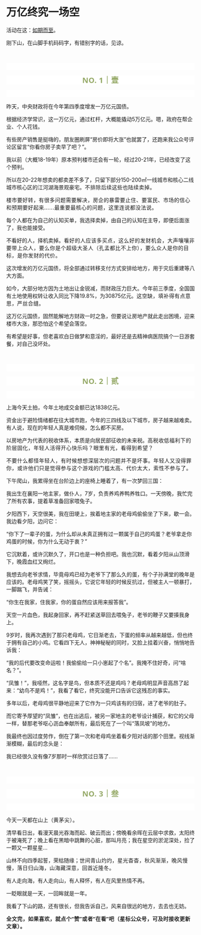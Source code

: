 # 万亿终究一场空

<p style="visibility: visible;">活动在这：<a target="_blank" href="http://mp.weixin.qq.com/s?__biz=Mzg2MTg2OTYzNQ==&amp;mid=2247484008&amp;idx=1&amp;sn=47ca9cf80cbe4af277cac55d25c009d9&amp;chksm=ce11c144f9664852e61c06a1e0a3eddf829310bd43ae4c590f9555d6b179dbc8a4c95b124adc&amp;scene=21#wechat_redirect" textvalue="天叙 | 如期而至" linktype="text" imgurl="" imgdata="null" data-itemshowtype="0" tab="innerlink" data-linktype="2" style="visibility: visible;" hasload="1">如期而至</a>。</p><p style="visibility: visible;">刚下山，在山脚手机码码字，有错别字的话，见谅。</p><p style="visibility: visible;"><br style="visibility: visible;"></p><p style="outline: 0px;font-family: system-ui, -apple-system, BlinkMacSystemFont, &quot;Helvetica Neue&quot;, &quot;PingFang SC&quot;, &quot;Hiragino Sans GB&quot;, &quot;Microsoft YaHei UI&quot;, &quot;Microsoft YaHei&quot;, Arial, sans-serif;letter-spacing: 0.544px;text-wrap: wrap;background-color: rgb(255, 255, 255);visibility: visible;"><br style="outline: 0px;visibility: visible;"></p><p style="outline: 0px;letter-spacing: 0.544px;text-wrap: wrap;color: rgb(34, 34, 34);font-family: -apple-system-font, system-ui, &quot;Helvetica Neue&quot;, &quot;PingFang SC&quot;, &quot;Hiragino Sans GB&quot;, &quot;Microsoft YaHei UI&quot;, &quot;Microsoft YaHei&quot;, Arial, sans-serif;background-color: rgb(255, 255, 255);text-align: center;visibility: visible;"><span style="outline: 0px;font-weight: bold;line-height: 25px;color: rgb(149, 169, 103);font-size: 20px;visibility: visible;">NO. 1｜壹</span></p><p style="outline: 0px;letter-spacing: 0.544px;text-wrap: wrap;color: rgb(34, 34, 34);font-family: -apple-system-font, system-ui, &quot;Helvetica Neue&quot;, &quot;PingFang SC&quot;, &quot;Hiragino Sans GB&quot;, &quot;Microsoft YaHei UI&quot;, &quot;Microsoft YaHei&quot;, Arial, sans-serif;background-color: rgb(255, 255, 255);text-align: center;visibility: visible;"><br style="outline: 0px;visibility: visible;"></p><p style="visibility: visible;">昨天，中央财政将在今年第四季度增发一万亿元国债。<br style="visibility: visible;"></p><p style="visibility: visible;">根据经济学常识，这一万亿元，通过杠杆，大概能撬动5万亿元。嗯，政府在帮企业、个人花钱。</p><p style="visibility: visible;">有些房产销售是挺嗨的，朋友圈刷屏“房价即将大涨”也就罢了，还跑来我公众号评论区留言“你看你房子卖早了吧？”。<br style="visibility: visible;"></p><p style="visibility: visible;">我以前（大概18-19年）原本预判楼市还会有一轮，经过20-21年，已经改变了这个预判。</p><p style="visibility: visible;">所以在20-22年想卖的都卖差不多了，只留下部分150-200㎡一线城市和核心二线城市核心区的江河湖海景观豪宅。<span style="font-size: var(--articleFontsize); letter-spacing: 0.034em; visibility: visible;">不排除后续这</span><span style="font-size: var(--articleFontsize); letter-spacing: 0.034em; visibility: visible;">些</span><span style="font-size: var(--articleFontsize); letter-spacing: 0.034em; visibility: visible;">也陆续卖掉。</span></p><p style="visibility: visible;"><span style="font-size: var(--articleFontsize); letter-spacing: 0.034em; visibility: visible;"></span><span style="font-size: var(--articleFontsize); letter-spacing: 0.034em; visibility: visible;">楼市要好转</span><span style="font-size: var(--articleFontsize); letter-spacing: 0.034em; visibility: visible;">，有很多问题需要解决，房企的暴雷要止住、要富民、市场的信心和预期要好起来......最重要最核心的问题，这里连说都没法说。</span></p><p style="visibility: visible;">每个人都在为自己的认知买单，我选择卖掉，由自己的认知在主导，即便后面涨了，我也能接受。</p><p style="visibility: visible;">不看好的人，择机卖掉。<span style="letter-spacing: 0.578px; text-wrap: wrap; visibility: visible;">看好的人应该多买点，这么好的发财机会，大声嚷嚷非要带上众人，要么你是个超级大圣人（孔孟都比不上你），要么众人是你的目标，是你发财的代价。</span></p><p style="visibility: visible;">这次增发的万亿元国债，将全部通过转移支付方式安排给地方，用于灾后重建等八大方面。</p><p style="visibility: visible;">如今，大部分地方因为土地出让金锐减，而财政压力巨大。今年前三季度，全国国有土地使用权转让收入同比下降19.8%，为30875亿元。<span style="font-size: var(--articleFontsize); letter-spacing: 0.034em; visibility: visible;">这</span><span style="font-size: var(--articleFontsize); letter-spacing: 0.034em; visibility: visible;">空缺，填补得有点意思，</span><span style="font-size: var(--articleFontsize); letter-spacing: 0.034em; visibility: visible;">严丝合缝。</span></p><p>这万亿元国债，固然能解地方财政一时之急，但要说让房地产就此走出困境，迎来楼市大涨，那恐怕这个希望会落空。<br></p><p>有希望是好事，但老喜欢白日做梦和意淫的，最好还是去精神病医院搞个一日游套餐，对自己没坏处。<br></p><p><br></p><p style="outline: 0px;font-family: system-ui, -apple-system, BlinkMacSystemFont, &quot;Helvetica Neue&quot;, &quot;PingFang SC&quot;, &quot;Hiragino Sans GB&quot;, &quot;Microsoft YaHei UI&quot;, &quot;Microsoft YaHei&quot;, Arial, sans-serif;letter-spacing: 0.544px;text-wrap: wrap;background-color: rgb(255, 255, 255);visibility: visible;"><br style="outline: 0px;visibility: visible;"></p><p style="outline: 0px;letter-spacing: 0.544px;text-wrap: wrap;color: rgb(34, 34, 34);font-family: -apple-system-font, system-ui, &quot;Helvetica Neue&quot;, &quot;PingFang SC&quot;, &quot;Hiragino Sans GB&quot;, &quot;Microsoft YaHei UI&quot;, &quot;Microsoft YaHei&quot;, Arial, sans-serif;background-color: rgb(255, 255, 255);text-align: center;visibility: visible;"><span style="outline: 0px;font-weight: bold;line-height: 25px;color: rgb(149, 169, 103);font-size: 20px;visibility: visible;">NO. 2｜贰</span></p><p style="outline: 0px;letter-spacing: 0.544px;text-wrap: wrap;color: rgb(34, 34, 34);font-family: -apple-system-font, system-ui, &quot;Helvetica Neue&quot;, &quot;PingFang SC&quot;, &quot;Hiragino Sans GB&quot;, &quot;Microsoft YaHei UI&quot;, &quot;Microsoft YaHei&quot;, Arial, sans-serif;background-color: rgb(255, 255, 255);text-align: center;visibility: visible;"><br style="outline: 0px;visibility: visible;"></p><p>上海今天土拍，今年土地成交金额已达1838亿元。<br></p><p>资金出于避险情绪都在往大城市跑，今年的三四线及以下城市，房子越来越难卖。有人说，现在的年轻人真是难伺候，怎么都不买房。</p><p>以房地产为代表的税收体系，本质是向居民部征收的未来税。<span style="letter-spacing: 0.578px;text-wrap: wrap;"></span><span style="letter-spacing: 0.578px;text-wrap: wrap;">高税收低福利下</span><span style="letter-spacing: 0.578px;text-wrap: wrap;">的阶层固化，年轻人活得开心快乐吗？眼里有光，看得到希望？</span><br></p><p><span style="letter-spacing: 0.578px;text-wrap: wrap;">不要什么都怪年轻人，有时候想想深层次的问题并不是坏事。年轻人又没得罪你，或许他们只是觉得参与这个游戏的门槛太高、代价太大，索性不参与了。</span></p><p>下午爬山，我累得坐在台阶边上的座椅上睡着了，有一次梦回三国：<br></p><p>我出生在襄阳一地主家，做仆人，7岁，负责养鸡养鸭养牲口。一天傍晚，我忙完了所有农事，提着草准备回家喂兔子。</p><p>夕阳西下，天空很美，我在田埂上，挨着地主家的老母鸡偷偷坐了下来，歇一会。我边看夕阳，边问它：</p><p>“你下了一辈子的蛋，为什么却从未真正拥有过一颗属于自己的鸡蛋？老爷拿走你鸡蛋的时候，你为什么无动于衷？”<br></p><p>它沉默着，或许沉默久了，开口也是一种负担吧。我也沉默，看着夕阳从山顶滑下，晚霞血红又绚烂。<br></p><p>我想去向老爷求情，毕竟母鸡已经为老爷下了那么久的蛋，有个子孙满堂的晚年是应该的。老母鸡笑了笑，摇摇头，它说它年轻的时候反抗过，但被主人一顿暴打，一脚踹飞，并告诫：<br></p><p>“你生在我家，住我家，你的蛋自然应该用来报答我”。<br></p><p>天空一片血色，我起身回家，再不赶紧送草回去喂兔子，老爷的鞭子又要揍我身上。<br></p><p>9岁时，我再次遇到了那只老母鸡，它日渐老去，下蛋的频率从越来越低，但也终于拥有自己的小鸡。它看四下无人，神神秘秘的同时，又脸上挂着兴奋，悄悄地告诉我：<br></p><p>“我的后代要改变命运啦！我偷偷给一只小崽起了个名”。我掩不住好奇，问“啥名？”。</p><p>“凤雏！”，我哑然，这名字是鸟，但本质不还是鸡吗？老母鸡明显声音高昂了起来：“幼鸟不是鸡！”，我看了看它，终究没能开口告诉它这残忍的事实。<br></p><p>多年以后，老母鸡很平静地迎来了它作为一只鸡该有的归宿，进了老爷的肚子。</p><p>而它寄予厚望的“凤雏”，也在出逃后，被另一家地主的老爷设计捕获，和它的父母一样，替那老爷呕心沥血奉献所有，最后死在了一个叫“落凤坡”的地方。<br></p><p>我最终也因过度劳作，倒在了第一次和老母鸡坐着看夕阳对话的那个田里。视线渐渐模糊，最后的念头是：</p><p>我已经很久没有像7岁那时一样欣赏过日落了......<br></p><p><br></p><p style="outline: 0px;font-family: system-ui, -apple-system, BlinkMacSystemFont, &quot;Helvetica Neue&quot;, &quot;PingFang SC&quot;, &quot;Hiragino Sans GB&quot;, &quot;Microsoft YaHei UI&quot;, &quot;Microsoft YaHei&quot;, Arial, sans-serif;letter-spacing: 0.544px;text-wrap: wrap;background-color: rgb(255, 255, 255);visibility: visible;"><br style="outline: 0px;visibility: visible;"></p><p style="outline: 0px;letter-spacing: 0.544px;text-wrap: wrap;color: rgb(34, 34, 34);font-family: -apple-system-font, system-ui, &quot;Helvetica Neue&quot;, &quot;PingFang SC&quot;, &quot;Hiragino Sans GB&quot;, &quot;Microsoft YaHei UI&quot;, &quot;Microsoft YaHei&quot;, Arial, sans-serif;background-color: rgb(255, 255, 255);text-align: center;visibility: visible;"><span style="outline: 0px;font-weight: bold;line-height: 25px;color: rgb(149, 169, 103);font-size: 20px;visibility: visible;">NO. 3｜叁</span></p><p style="outline: 0px;letter-spacing: 0.544px;text-wrap: wrap;color: rgb(34, 34, 34);font-family: -apple-system-font, system-ui, &quot;Helvetica Neue&quot;, &quot;PingFang SC&quot;, &quot;Hiragino Sans GB&quot;, &quot;Microsoft YaHei UI&quot;, &quot;Microsoft YaHei&quot;, Arial, sans-serif;background-color: rgb(255, 255, 255);text-align: center;visibility: visible;"><br style="outline: 0px;visibility: visible;"></p><p>今天一天都在山上（<span style="letter-spacing: 0.578px;text-wrap: wrap;">黄茅尖）</span>。</p><p>清早看日出，看漫天晨光吞海而起、破云而出；傍晚看余晖在云层中求救，太阳终于被淹死了；晚上看在黑暗中跳舞的心脏，那叫月亮；我在星空的淤泥深处，捡了一颗又一颗星星...</p><p>山林不向四季起誓，荣枯随缘；<span style="font-size: var(--articleFontsize);letter-spacing: 0.034em;">世间青山灼灼，星光杳杳，秋风渐渐，晚风慢慢，落日归山海，山海藏深意，回首近隆冬。</span></p><p>有人走向海，有人走向山，有人释怀，有人在风里热情不再。</p><p>一眨眼就是一天，一回眸就是一年。</p><p>我看了下山的路，还有很长，但我告诉自己，风来自很远的地方，去去也无妨。</p><p style="margin-bottom: 0px;"><strong style="outline: 0px;font-family: system-ui, -apple-system, BlinkMacSystemFont, &quot;Helvetica Neue&quot;, &quot;PingFang SC&quot;, &quot;Hiragino Sans GB&quot;, &quot;Microsoft YaHei UI&quot;, &quot;Microsoft YaHei&quot;, Arial, sans-serif;letter-spacing: 0.544px;text-wrap: wrap;background-color: rgb(255, 255, 255);color: rgb(34, 34, 34);font-size: 16px;"><span style="outline: 0px;font-size: 14px;">全文完，如果喜欢，就点个“赞”或者“在看”吧（星标公众号，可及时接收更新文章）。</span></strong></p><p style="display: none;"><mp-style-type data-value="3"></mp-style-type></p>